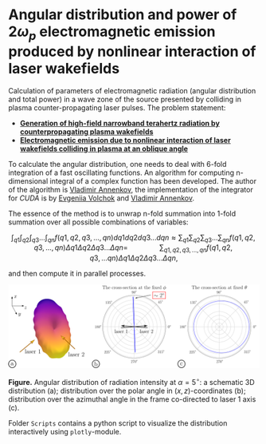 # Angular distribution and power of $2 \omega_p$ electromagnetic emission produced by nonlinear interaction of laser wakefields

Calculation of parameters of electromagnetic radiation (angular distribution and total power) in a wave zone of the source presented by colliding in plasma counter-propagating laser pulses. The problem statement: 
- [**Generation of high-field narrowband terahertz radiation by counterpropagating plasma wakefields**](https://doi.org/10.1063/1.4993100)
- [**Electromagnetic emission due to nonlinear interaction of laser wakefields colliding in plasma at an oblique angle**](https://doi.org/10.1088/1361-6587/abdcdb)

To calculate the angular distribution, one needs to deal with 6-fold integration of a fast oscillating functions. An algorithm for computing n-dimensional integral of a complex function has been developed. The author of the algorithm is [Vladimir Annenkov](https://orcid.org/0000-0002-5577-8595), the implementation of the integrator for *CUDA* is by [Evgeniia Volchok](https://orcid.org/0000-0002-8520-3207) and [Vladimir Annenkov](https://orcid.org/0000-0002-5577-8595).

The essence of the method is to unwrap n-fold summation into 1-fold summation over all possible combinations of variables:

$$ \int_{q1} \int_{q2} \int_{q3} ... \int_{qn} f(q1, q2, q3, ..., qn) d q1 d q2 d q3 ... d qn \approx \sum_{q1} \sum_{q2} \sum_{q3} ... \sum_{qn} f(q1, q2, q3, ..., qn) \Delta q1 \Delta q2 \Delta q3 ... \Delta qn  = \qquad\qquad \sum_{q1, q2, q3, ..., qn} f(q1, q2, q3, ... qn) \Delta q1 \Delta q2 \Delta q3 ... \Delta qn,$$

and then compute it in parallel processes.

![](figure06.png)

**Figure.** Angular distribution of radiation intensity at $\alpha=5^{\circ}$: a schematic 3D distribution (a); distribution over the polar angle in $(x, z)$-coordinates (b); distribution over the azimuthal angle in the frame co-directed to laser 1 axis (c).

Folder `Scripts` contains a python script to visualize the distribution interactively using `plotly`-module.
